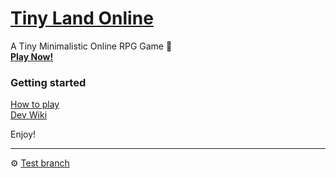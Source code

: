 # [Tiny Land Online](https://tinyland.online)
A Tiny Minimalistic Online RPG Game 🎲  
**[Play Now!](https://tinyland.online)**


### Getting started
[How to play](https://github.com/tiny-devs/tiny-dungeon-online/wiki/How-to-Play)  
[Dev Wiki](https://github.com/tiny-devs/tiny-dungeon-online/wiki)

Enjoy!

---
⚙️ [Test branch](https://tiny-dungeon-online-dev.herokuapp.com/)
